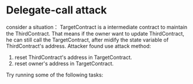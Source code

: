 # Delegate-call attack

consider a situation： TargetContract is a intermediate contract to maintain the ThirdContract.
That means if the owner want to update ThirdContract, he can still call the TargetContract,
after midify the state variable of ThirdContract's address.
Attacker found use attack method:
1. reset ThirdContract's address in TargetContract.
2. reset owner's address in TargetContract. 

Try running some of the following tasks:

```shell

```
